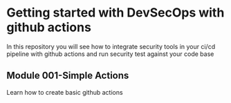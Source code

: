 # Getting started with DevSecOps with github actions
In this repository you will see how to integrate security tools in your
ci/cd pipeline with github actions and run security test against your
code base

## Module 001-Simple Actions
Learn how to create basic github actions